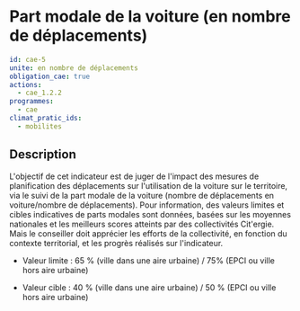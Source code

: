 # Part modale de la voiture (en nombre de déplacements)
```yaml
id: cae-5
unite: en nombre de déplacements
obligation_cae: true
actions:
  - cae_1.2.2
programmes:
  - cae
climat_pratic_ids:
  - mobilites
```
## Description
L'objectif de cet indicateur est de juger de l'impact des mesures de planification des déplacements sur l'utilisation de la voiture sur le territoire, via le suivi de la part modale de la voiture (nombre de déplacements en voiture/nombre de déplacements). Pour information, des valeurs limites et cibles indicatives de parts modales sont données, basées sur les moyennes nationales et les meilleurs scores atteints par des collectivités Cit'ergie. Mais le conseiller doit apprécier les efforts de la collectivité, en fonction du contexte territorial, et les progrès réalisés sur l'indicateur.

- Valeur limite : 65 % (ville dans une aire urbaine) / 75% (EPCI ou ville hors aire urbaine)

- Valeur cible : 40 % (ville dans une aire urbaine) / 50 % (EPCI ou ville hors aire urbaine)




